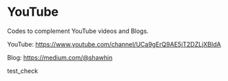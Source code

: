 # YouTube
Codes to complement YouTube videos and Blogs.

YouTube: https://www.youtube.com/channel/UCa9gErQ9AE5jT2DZLjXBIdA

Blog: https://medium.com/@shawhin

test_check

